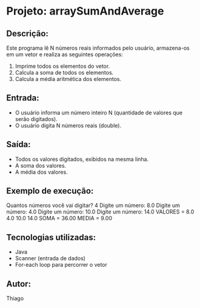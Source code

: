 Projeto: arraySumAndAverage
===================

Descrição:
----------
Este programa lê N números reais informados pelo usuário, armazena-os em um vetor e realiza as seguintes operações:
1. Imprime todos os elementos do vetor.
2. Calcula a soma de todos os elementos.
3. Calcula a média aritmética dos elementos.

Entrada:
--------
- O usuário informa um número inteiro N (quantidade de valores que serão digitados).
- O usuário digita N números reais (double).

Saída:
------
- Todos os valores digitados, exibidos na mesma linha.
- A soma dos valores.
- A média dos valores.

Exemplo de execução:
--------------------
Quantos números você vai digitar? 4
Digite um número: 8.0
Digite um número: 4.0
Digite um número: 10.0
Digite um número: 14.0
VALORES = 8.0 4.0 10.0 14.0
SOMA = 36.00
MEDIA = 9.00

Tecnologias utilizadas:
-----------------------
- Java
- Scanner (entrada de dados)
- For-each loop para percorrer o vetor

Autor:
------
Thiago
